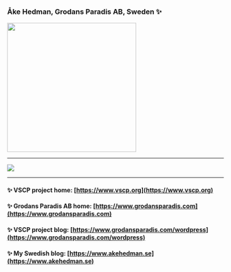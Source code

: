 ### Åke Hedman, Grodans Paradis AB, Sweden ✨

<!--
**grodansparadis/grodansparadis** is a ✨ _special_ ✨ repository because its `README.md` (this file) appears on your GitHub profile.

Here are some ideas to get you started:

- 🔭 I’m currently working on ...
- 🌱 I’m currently learning ...
- 👯 I’m looking to collaborate on ...
- 🤔 I’m looking for help with ...
- 💬 Ask me about ...
- 📫 How to reach me: ...
- 😄 Pronouns: ...
- ⚡ Fun fact: ...
-->

<img align="center" src="https://vscp.org/images/logo.png" width="300"/>

-----

<img align="center" src="https://github-readme-stats.vercel.app/api?username=grodansparadis&count_private=true&show_icons=true" />

----

#### ✨ VSCP project home: [https://www.vscp.org](https://www.vscp.org)
#### ✨ Grodans Paradis AB home: [https://www.grodansparadis.com](https://www.grodansparadis.com)
#### ✨ VSCP project blog: [https://www.grodansparadis.com/wordpress](https://www.grodansparadis.com/wordpress)

#### ✨ My Swedish blog: [https://www.akehedman.se](https://www.akehedman.se)




